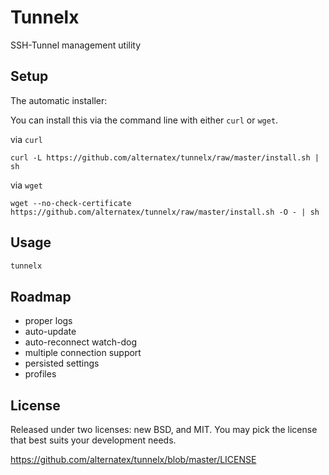 Tunnelx
=============

SSH-Tunnel management utility

Setup
-------------
The automatic installer:

You can install this via the command line with either `curl` or `wget`.

via `curl`

`curl -L https://github.com/alternatex/tunnelx/raw/master/install.sh | sh`

via `wget`

`wget --no-check-certificate https://github.com/alternatex/tunnelx/raw/master/install.sh -O - | sh`

Usage
-------------

```bash
tunnelx
```

Roadmap
-------------
- proper logs
- auto-update
- auto-reconnect watch-dog
- multiple connection support 
- persisted settings
- profiles 

License
-------------
Released under two licenses: new BSD, and MIT. You may pick the
license that best suits your development needs.

https://github.com/alternatex/tunnelx/blob/master/LICENSE